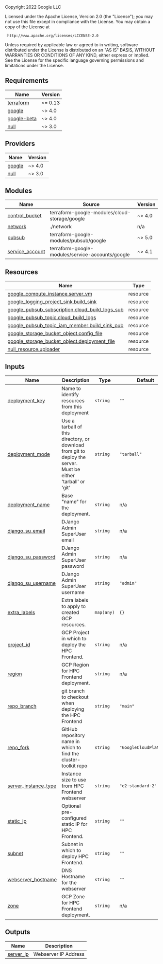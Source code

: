 <!-- BEGINNING OF PRE-COMMIT-TERRAFORM DOCS HOOK -->
Copyright 2022 Google LLC

Licensed under the Apache License, Version 2.0 (the "License");
you may not use this file except in compliance with the License.
You may obtain a copy of the License at

     http://www.apache.org/licenses/LICENSE-2.0

Unless required by applicable law or agreed to in writing, software
distributed under the License is distributed on an "AS IS" BASIS,
WITHOUT WARRANTIES OR CONDITIONS OF ANY KIND, either express or implied.
See the License for the specific language governing permissions and
limitations under the License.

## Requirements

| Name | Version |
|------|---------|
| <a name="requirement_terraform"></a> [terraform](#requirement\_terraform) | >= 0.13 |
| <a name="requirement_google"></a> [google](#requirement\_google) | ~> 4.0 |
| <a name="requirement_google-beta"></a> [google-beta](#requirement\_google-beta) | ~> 4.0 |
| <a name="requirement_null"></a> [null](#requirement\_null) | ~> 3.0 |

## Providers

| Name | Version |
|------|---------|
| <a name="provider_google"></a> [google](#provider\_google) | ~> 4.0 |
| <a name="provider_null"></a> [null](#provider\_null) | ~> 3.0 |

## Modules

| Name | Source | Version |
|------|--------|---------|
| <a name="module_control_bucket"></a> [control\_bucket](#module\_control\_bucket) | terraform-google-modules/cloud-storage/google | ~> 4.0 |
| <a name="module_network"></a> [network](#module\_network) | ./network | n/a |
| <a name="module_pubsub"></a> [pubsub](#module\_pubsub) | terraform-google-modules/pubsub/google | ~> 5.0 |
| <a name="module_service_account"></a> [service\_account](#module\_service\_account) | terraform-google-modules/service-accounts/google | ~> 4.1 |

## Resources

| Name | Type |
|------|------|
| [google_compute_instance.server_vm](https://registry.terraform.io/providers/hashicorp/google/latest/docs/resources/compute_instance) | resource |
| [google_logging_project_sink.build_sink](https://registry.terraform.io/providers/hashicorp/google/latest/docs/resources/logging_project_sink) | resource |
| [google_pubsub_subscription.cloud_build_logs_sub](https://registry.terraform.io/providers/hashicorp/google/latest/docs/resources/pubsub_subscription) | resource |
| [google_pubsub_topic.cloud_build_logs](https://registry.terraform.io/providers/hashicorp/google/latest/docs/resources/pubsub_topic) | resource |
| [google_pubsub_topic_iam_member.build_sink_pub](https://registry.terraform.io/providers/hashicorp/google/latest/docs/resources/pubsub_topic_iam_member) | resource |
| [google_storage_bucket_object.config_file](https://registry.terraform.io/providers/hashicorp/google/latest/docs/resources/storage_bucket_object) | resource |
| [google_storage_bucket_object.deployment_file](https://registry.terraform.io/providers/hashicorp/google/latest/docs/resources/storage_bucket_object) | resource |
| [null_resource.uploader](https://registry.terraform.io/providers/hashicorp/null/latest/docs/resources/resource) | resource |

## Inputs

| Name | Description | Type | Default | Required |
|------|-------------|------|---------|:--------:|
| <a name="input_deployment_key"></a> [deployment\_key](#input\_deployment\_key) | Name to identify resources from this deployment | `string` | `""` | no |
| <a name="input_deployment_mode"></a> [deployment\_mode](#input\_deployment\_mode) | Use a tarball of this directory, or download from git to deploy the server. Must be either 'tarball' or 'git' | `string` | `"tarball"` | no |
| <a name="input_deployment_name"></a> [deployment\_name](#input\_deployment\_name) | Base "name" for the deployment. | `string` | n/a | yes |
| <a name="input_django_su_email"></a> [django\_su\_email](#input\_django\_su\_email) | DJango Admin SuperUser email | `string` | n/a | yes |
| <a name="input_django_su_password"></a> [django\_su\_password](#input\_django\_su\_password) | DJango Admin SuperUser password | `string` | n/a | yes |
| <a name="input_django_su_username"></a> [django\_su\_username](#input\_django\_su\_username) | DJango Admin SuperUser username | `string` | `"admin"` | no |
| <a name="input_extra_labels"></a> [extra\_labels](#input\_extra\_labels) | Extra labels to apply to created GCP resources. | `map(any)` | `{}` | no |
| <a name="input_project_id"></a> [project\_id](#input\_project\_id) | GCP Project in which to deploy the HPC Frontend. | `string` | n/a | yes |
| <a name="input_region"></a> [region](#input\_region) | GCP Region for HPC Frontend deployment. | `string` | n/a | yes |
| <a name="input_repo_branch"></a> [repo\_branch](#input\_repo\_branch) | git branch to checkout when deploying the HPC Frontend | `string` | `"main"` | no |
| <a name="input_repo_fork"></a> [repo\_fork](#input\_repo\_fork) | GitHub repository name in which to find the cluster-toolkit repo | `string` | `"GoogleCloudPlatform"` | no |
| <a name="input_server_instance_type"></a> [server\_instance\_type](#input\_server\_instance\_type) | Instance size to use from HPC Frontend webserver | `string` | `"e2-standard-2"` | no |
| <a name="input_static_ip"></a> [static\_ip](#input\_static\_ip) | Optional pre-configured static IP for HPC Frontend. | `string` | `""` | no |
| <a name="input_subnet"></a> [subnet](#input\_subnet) | Subnet in which to deploy HPC Frontend. | `string` | `""` | no |
| <a name="input_webserver_hostname"></a> [webserver\_hostname](#input\_webserver\_hostname) | DNS Hostname for the webserver | `string` | `""` | no |
| <a name="input_zone"></a> [zone](#input\_zone) | GCP Zone for HPC Frontend deployment. | `string` | n/a | yes |

## Outputs

| Name | Description |
|------|-------------|
| <a name="output_server_ip"></a> [server\_ip](#output\_server\_ip) | Webserver IP Address |
<!-- END OF PRE-COMMIT-TERRAFORM DOCS HOOK -->
